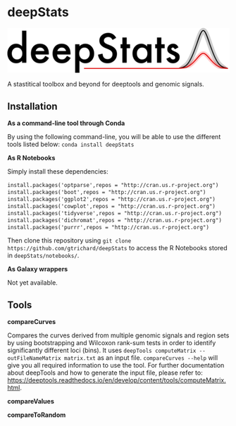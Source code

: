 # deepStats

![Alt text](docs/images/deepStats_logo.png?raw=true "Title")

A stastitical toolbox and beyond for deeptools and genomic signals.

## Installation

**As a command-line tool through Conda**

By using the following command-line, you will be able to use the different tools listed below:
`conda install deepStats`

**As R Notebooks**

Simply install these dependencies:

```
install.packages('optparse',repos = "http://cran.us.r-project.org")
install.packages('boot',repos = "http://cran.us.r-project.org")
install.packages('ggplot2',repos = "http://cran.us.r-project.org")
install.packages('cowplot',repos = "http://cran.us.r-project.org")
install.packages('tidyverse',repos = "http://cran.us.r-project.org")
install.packages('dichromat',repos = "http://cran.us.r-project.org")
install.packages('purrr',repos = "http://cran.us.r-project.org")
```

Then clone this repository using `git clone https://github.com/gtrichard/deepStats` to access the R Notebooks stored in `deepStats/notebooks/`.

**As Galaxy wrappers**

Not yet available.

## Tools

**compareCurves**

Compares the curves derived from multiple genomic signals and region sets by using bootstrapping and Wilcoxon rank-sum tests in order to identify significantly different loci (bins). It uses `deepTools computeMatrix --outFileNameMatrix matrix.txt` as an input file. `compareCurves --help` will give you all required information to use the tool. For further documentation about deepTools and how to generate the input file, please refer to: https://deeptools.readthedocs.io/en/develop/content/tools/computeMatrix.html.

**compareValues**

**compareToRandom**
